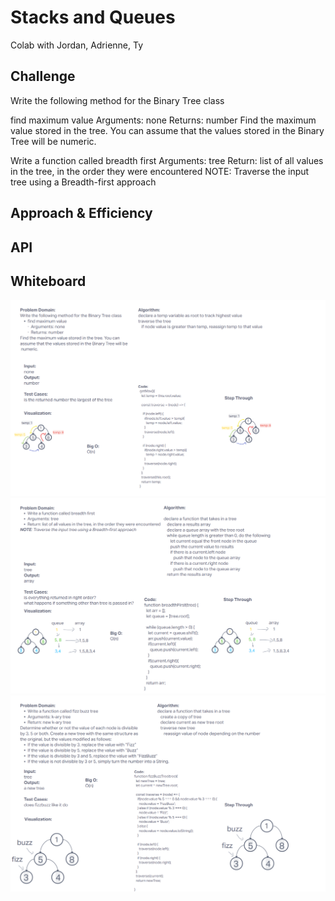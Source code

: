 # Stacks and Queues

Colab with Jordan, Adrienne, Ty

## Challenge

Write the following method for the Binary Tree class

find maximum value
Arguments: none
Returns: number
Find the maximum value stored in the tree. You can assume that the values stored in the Binary Tree will be numeric.

Write a function called breadth first
Arguments: tree
Return: list of all values in the tree, in the order they were encountered
NOTE: Traverse the input tree using a Breadth-first approach

## Approach & Efficiency


## API


## Whiteboard

![Whiteboard](../assets/challenge16.png)
![Whiteboard](../assets/challenge17.png)
![Whiteboard](../assets/challenge18.png)
